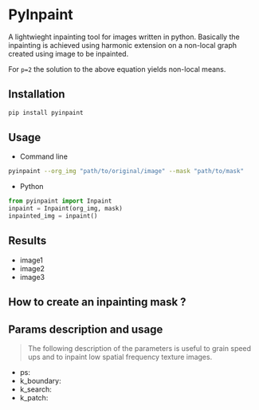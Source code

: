 # PyInpaint
A lightwieght inpainting tool for images written in python. Basically the inpainting is achieved using harmonic extension on a non-local graph created using image to be inpainted.

For `p=2` the solution to the above equation yields non-local means.

## Installation
```bash
pip install pyinpaint
```

## Usage
- Command line
```bash
pyinpaint --org_img "path/to/original/image" --mask "path/to/mask"
```

- Python
```python
from pyinpaint import Inpaint
inpaint = Inpaint(org_img, mask)
inpainted_img = inpaint()
```

## Results
- image1
- image2
- image3

## How to create an inpainting mask ?

## Params description and usage
> The following description of the parameters is useful to grain speed ups and to inpaint low spatial frequency texture images.

- ps:
- k_boundary:
- k_search:
- k_patch:
